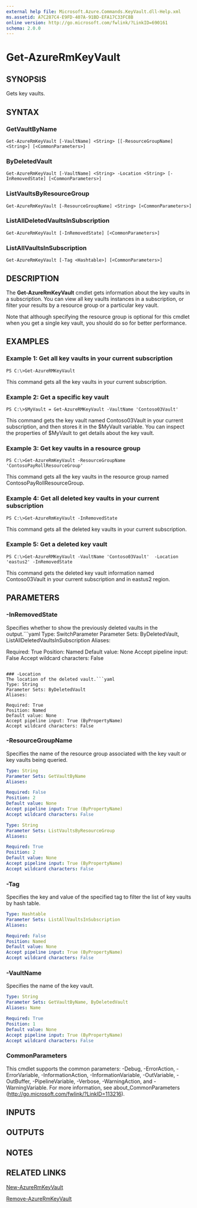 ```yaml
---
external help file: Microsoft.Azure.Commands.KeyVault.dll-Help.xml
ms.assetid: A7C287C4-E9FD-407A-91BD-EFA17C33FC8B
online version: http://go.microsoft.com/fwlink/?LinkID=690161
schema: 2.0.0
---
```


# Get-AzureRmKeyVault

## SYNOPSIS
Gets key vaults.

## SYNTAX

### GetVaultByName
```
Get-AzureRmKeyVault [-VaultName] <String> [[-ResourceGroupName] <String>] [<CommonParameters>]
```

### ByDeletedVault
```
Get-AzureRmKeyVault [-VaultName] <String> -Location <String> [-InRemovedState] [<CommonParameters>]
```

### ListVaultsByResourceGroup
```
Get-AzureRmKeyVault [-ResourceGroupName] <String> [<CommonParameters>]
```

### ListAllDeletedVaultsInSubscription
```
Get-AzureRmKeyVault [-InRemovedState] [<CommonParameters>]
```

### ListAllVaultsInSubscription
```
Get-AzureRmKeyVault [-Tag <Hashtable>] [<CommonParameters>]
```

## DESCRIPTION
The **Get-AzureRmKeyVault** cmdlet gets information about the key vaults in a subscription.
You can view all key vaults instances in a subscription, or filter your results by a resource group or a particular key vault.

Note that although specifying the resource group is optional for this cmdlet when you get a single key vault, you should do so for better performance.

## EXAMPLES

### Example 1: Get all key vaults in your current subscription
```
PS C:\>Get-AzureRMKeyVault
```

This command gets all the key vaults in your current subscription.

### Example 2: Get a specific key vault
```
PS C:\>$MyVault = Get-AzureRMKeyVault -VaultName 'Contoso03Vault'
```

This command gets the key vault named Contoso03Vault in your current subscription, and then stores it in the $MyVault variable.
You can inspect the properties of $MyVault to get details about the key vault.

### Example 3: Get key vaults in a resource group
```
PS C:\>Get-AzureRmKeyVault -ResourceGroupName 'ContosoPayRollResourceGroup'
```

This command gets all the key vaults in the resource group named ContosoPayRollResourceGroup.

### Example 4: Get all deleted key vaults in your current subscription
```
PS C:\>Get-AzureRmKeyVault -InRemovedState
```

This command gets all the deleted key vaults in your current subscription.

### Example 5: Get a deleted key vault
```
PS C:\>Get-AzureRMKeyVault -VaultName 'Contoso03Vault'  -Location 'eastus2' -InRemovedState
```

This command gets the deleted key vault information named Contoso03Vault in your current subscription and in eastus2 region.

## PARAMETERS

### -InRemovedState
Specifies whether to show the previously deleted vaults in the output.```yaml
Type: SwitchParameter
Parameter Sets: ByDeletedVault, ListAllDeletedVaultsInSubscription
Aliases: 

Required: True
Position: Named
Default value: None
Accept pipeline input: False
Accept wildcard characters: False
```

### -Location
The location of the deleted vault.```yaml
Type: String
Parameter Sets: ByDeletedVault
Aliases: 

Required: True
Position: Named
Default value: None
Accept pipeline input: True (ByPropertyName)
Accept wildcard characters: False
```

### -ResourceGroupName
Specifies the name of the resource group associated with the key vault or key vaults being queried.

```yaml
Type: String
Parameter Sets: GetVaultByName
Aliases: 

Required: False
Position: 2
Default value: None
Accept pipeline input: True (ByPropertyName)
Accept wildcard characters: False
```

```yaml
Type: String
Parameter Sets: ListVaultsByResourceGroup
Aliases: 

Required: True
Position: 2
Default value: None
Accept pipeline input: True (ByPropertyName)
Accept wildcard characters: False
```

### -Tag
Specifies the key and value of the specified tag to filter the list of key vaults by hash table.

```yaml
Type: Hashtable
Parameter Sets: ListAllVaultsInSubscription
Aliases: 

Required: False
Position: Named
Default value: None
Accept pipeline input: True (ByPropertyName)
Accept wildcard characters: False
```

### -VaultName
Specifies the name of the key vault.

```yaml
Type: String
Parameter Sets: GetVaultByName, ByDeletedVault
Aliases: Name

Required: True
Position: 1
Default value: None
Accept pipeline input: True (ByPropertyName)
Accept wildcard characters: False
```

### CommonParameters
This cmdlet supports the common parameters: -Debug, -ErrorAction, -ErrorVariable, -InformationAction, -InformationVariable, -OutVariable, -OutBuffer, -PipelineVariable, -Verbose, -WarningAction, and -WarningVariable. For more information, see about_CommonParameters (http://go.microsoft.com/fwlink/?LinkID=113216).

## INPUTS

## OUTPUTS

## NOTES

## RELATED LINKS

[New-AzureRmKeyVault](./New-AzureRmKeyVault.md)

[Remove-AzureRmKeyVault](./Remove-AzureRmKeyVault.md)

